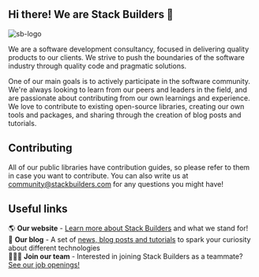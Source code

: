 ## Hi there! We are Stack Builders 👋

![sb-logo](https://user-images.githubusercontent.com/11718997/174859114-313a81b3-bf73-4fa6-ba03-a6b0d25b680e.png)

We are a software development consultancy, focused in delivering quality products to our clients. We strive to push the boundaries of the software industry through quality code and pragmatic solutions.

One of our main goals is to actively participate in the software community. We're always looking to learn from our peers and leaders in the field, and are passionate about contributing from our own learnings and experience. We love to contribute to existing open-source libraries, creating our own tools and packages, and sharing through the creation of blog posts and tutorials.

## Contributing

All of our public libraries have contribution guides, so please refer to them in case you want to contribute. You can also write us at community@stackbuilders.com for any questions you might have!

## Useful links

🌎 **Our website** - [Learn more about Stack Builders](https://www.stackbuilders.com/) and what we stand for!  
📕 **Our blog** - A set of [news, blog posts and tutorials](https://www.stackbuilders.com/blog/) to spark your curiosity about different technologies  
👩🏻‍💻 **Join our team** - Interested in joining Stack Builders as a teammate? [See our job openings!](https://www.stackbuilders.com/join-us/)  
